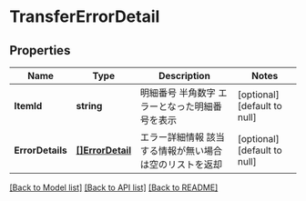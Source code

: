 # TransferErrorDetail

## Properties
Name | Type | Description | Notes
------------ | ------------- | ------------- | -------------
**ItemId** | **string** | 明細番号 半角数字 エラーとなった明細番号を表示  | [optional] [default to null]
**ErrorDetails** | [**[]ErrorDetail**](ErrorDetail.md) | エラー詳細情報 該当する情報が無い場合は空のリストを返却  | [optional] [default to null]

[[Back to Model list]](../README.md#documentation-for-models) [[Back to API list]](../README.md#documentation-for-api-endpoints) [[Back to README]](../README.md)


